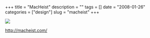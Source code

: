 +++
title = "MacHeist"
description = ""
tags = []
date = "2008-01-26"
categories = ["design"]
slug = "macheist"
+++


 

  <div id="screens-thumbs" class="clearfix">
    <div class="txt-center" id="design-submission"><a href="http://macheist.com/"><img id='bluga-thumbnail-1071' class='bluga-thumbnail large' src='http://media.konigi.com/bluga/
wt47f281e1b71a1_0.jpg'/></a></div>  
  </div>   
<p><a href="http://macheist.com/">http://macheist.com/</a></p>




